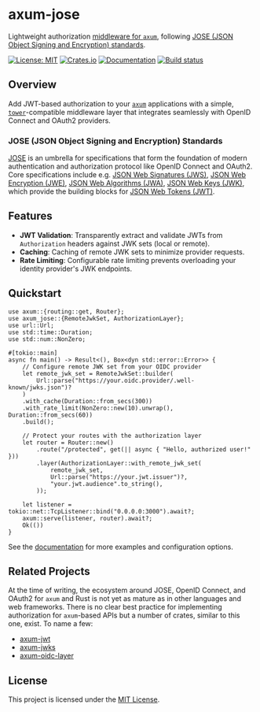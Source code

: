 # axum-jose

Lightweight authorization [middleware for `axum`](https://docs.rs/axum/latest/axum/middleware/index.html), following [JOSE (JSON Object Signing and Encryption) standards](https://datatracker.ietf.org/wg/jose/charter/).

[![License: MIT](https://img.shields.io/badge/License-MIT-blue.svg)](LICENSE)
[![Crates.io](https://img.shields.io/crates/v/axum-jose)](https://crates.io/crates/axum)
[![Documentation](https://docs.rs/axum/badge.svg)](https://docs.rs/axum-jose)
[![Build status](https://github.com/MatthiasJReisinger/axum-jose/actions/workflows/rust.yml/badge.svg?branch=main)](https://github.com/MatthiasJReisinger/axum-jose/actions/workflows/rust.yml)

## Overview

Add JWT-based authorization to your [`axum`](https://crates.io/crates/axum) applications with a simple, [`tower`](https://crates.io/crates/tower)-compatible middleware layer that integrates seamlessly with OpenID Connect and OAuth2 providers.

### JOSE (JSON Object Signing and Encryption) Standards

[JOSE](https://datatracker.ietf.org/wg/jose/charter/) is an umbrella for specifications that form the foundation of
modern authentication and authorization protocol like OpenID Connect and OAuth2. Core specifications include e.g.
[JSON Web Signatures (JWS)](https://datatracker.ietf.org/doc/html/rfc7515),
[JSON Web Encryption (JWE)](https://datatracker.ietf.org/doc/html/rfc7516),
[JSON Web Algorithms (JWA)](https://datatracker.ietf.org/doc/html/rfc7518),
[JSON Web Keys (JWK)](https://datatracker.ietf.org/doc/html/rfc7517),
which provide the building blocks for [JSON Web Tokens (JWT)](https://datatracker.ietf.org/doc/html/rfc7519).

## Features

- **JWT Validation**: Transparently extract and validate JWTs from `Authorization` headers against JWK sets (local or remote).
- **Caching**: Caching of remote JWK sets to minimize provider requests.
- **Rate Limiting**: Configurable rate limiting prevents overloading your identity provider's JWK endpoints.

## Quickstart

```rust,no_run
use axum::{routing::get, Router};
use axum_jose::{RemoteJwkSet, AuthorizationLayer};
use url::Url;
use std::time::Duration;
use std::num::NonZero;

#[tokio::main]
async fn main() -> Result<(), Box<dyn std::error::Error>> {
    // Configure remote JWK set from your OIDC provider
    let remote_jwk_set = RemoteJwkSet::builder(
        Url::parse("https://your.oidc.provider/.well-known/jwks.json")?
    )
    .with_cache(Duration::from_secs(300))
    .with_rate_limit(NonZero::new(10).unwrap(), Duration::from_secs(60))
    .build();

    // Protect your routes with the authorization layer
    let router = Router::new()
        .route("/protected", get(|| async { "Hello, authorized user!" }))
        .layer(AuthorizationLayer::with_remote_jwk_set(
            remote_jwk_set,
            Url::parse("https://your.jwt.issuer")?,
            "your.jwt.audience".to_string(),
        ));

    let listener = tokio::net::TcpListener::bind("0.0.0.0:3000").await?;
    axum::serve(listener, router).await?;
    Ok(())
}
```

See the [documentation](https://docs.rs/axum-jose) for more examples and configuration options.

## Related Projects

At the time of writing, the ecosystem around JOSE, OpenID Connect, and OAuth2 for `axum` and Rust is not yet as mature
as in other languages and web frameworks. There is no clear best practice for implementing authorization for
`axum`-based APIs but a number of crates, similar to this one, exist. To name a few:

- [axum-jwt](https://crates.io/crates/axum-jwt)
- [axum-jwks](https://crates.io/crates/axum-jwks)
- [axum-oidc-layer](https://crates.io/crates/axum-oidc-layer)

## License

This project is licensed under the [MIT License](./LICENSE).
